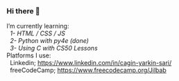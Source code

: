 ### Hi there 👋
I’m currently learning:<br>
  &nbsp; <i>1- HTML / CSS / JS<br>
  &nbsp; 2- Python with py4e (done)<br>
  &nbsp; 3- Using C with CS50 Lessons<br></i>
Platforms I use:<br>
  &nbsp; Linkedin; https://www.linkedin.com/in/cagin-yarkin-sari/<br>
  &nbsp; freeCodeCamp; https://www.freecodecamp.org/Jilbab<br>
<!--
**Jilbao/Jilbao** is a ✨ _special_ ✨ repository because its `README.md` (this file) appears on your GitHub profile.

Here are some ideas to get you started:

- 🔭 I’m currently working on ...
- 🌱 I’m currently learning ...
- 👯 I’m looking to collaborate on ...
- 🤔 I’m looking for help with ...
- 💬 Ask me about ...
- 📫 How to reach me: ...
- 😄 Pronouns: ...
- ⚡ Fun fact: ...
-->
